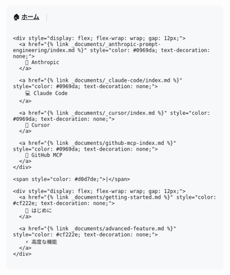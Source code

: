 <!-- 共通ナビゲーション -->
<nav class="site-navigation" style="background: #f6f8fa; padding: 15px; border-radius: 8px; margin-bottom: 30px;">
  <div style="display: flex; flex-wrap: wrap; gap: 15px; align-items: center;">
    <strong>🏠 <a href="{{ site.baseurl }}/">ホーム</a></strong>
    <span style="color: #d0d7de;">|</span>

    <div style="display: flex; flex-wrap: wrap; gap: 12px;">
      <a href="{% link _documents/_anthropic-prompt-engineering/index.md %}" style="color: #0969da; text-decoration: none;">
        🤖 Anthropic
      </a>

      <a href="{% link _documents/_claude-code/index.md %}" style="color: #0969da; text-decoration: none;">
        💻 Claude Code
      </a>

      <a href="{% link _documents/_cursor/index.md %}" style="color: #0969da; text-decoration: none;">
        🚀 Cursor
      </a>

      <a href="{% link _documents/github-mcp-index.md %}" style="color: #0969da; text-decoration: none;">
        🔗 GitHub MCP
      </a>
    </div>

    <span style="color: #d0d7de;">|</span>

    <div style="display: flex; flex-wrap: wrap; gap: 12px;">
      <a href="{% link _documents/getting-started.md %}" style="color: #cf222e; text-decoration: none;">
        📖 はじめに
      </a>

      <a href="{% link _documents/advanced-feature.md %}" style="color: #cf222e; text-decoration: none;">
        ⚡ 高度な機能
      </a>
    </div>
  </div>
</nav>

<style>
.site-navigation a:hover {
  text-decoration: underline !important;
}

@media (max-width: 768px) {
  .site-navigation div {
    flex-direction: column;
    align-items: flex-start;
  }

  .site-navigation span {
    display: none;
  }
}
</style>

